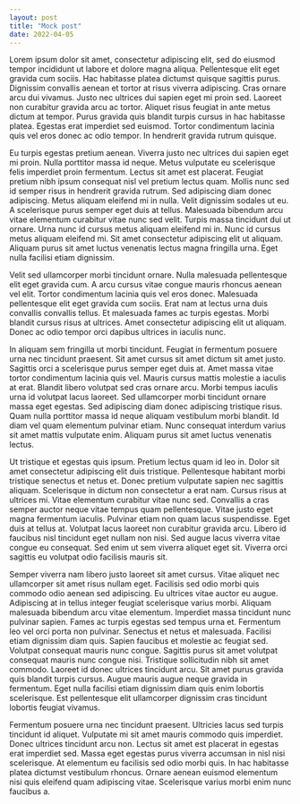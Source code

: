 ```yaml
---
layout: post
title: "Mock post"
date: 2022-04-05
---
```


Lorem ipsum dolor sit amet, consectetur adipiscing elit, sed do eiusmod tempor
incididunt ut labore et dolore magna aliqua. Pellentesque elit eget gravida cum
sociis. Hac habitasse platea dictumst quisque sagittis purus. Dignissim
convallis aenean et tortor at risus viverra adipiscing. Cras ornare arcu dui
vivamus. Justo nec ultrices dui sapien eget mi proin sed. Laoreet non curabitur
gravida arcu ac tortor. Aliquet risus feugiat in ante metus dictum at tempor.
Purus gravida quis blandit turpis cursus in hac habitasse platea. Egestas erat
imperdiet sed euismod. Tortor condimentum lacinia quis vel eros donec ac odio
tempor. In hendrerit gravida rutrum quisque.

Eu turpis egestas pretium aenean. Viverra justo nec ultrices dui sapien eget mi
proin. Nulla porttitor massa id neque. Metus vulputate eu scelerisque felis
imperdiet proin fermentum. Lectus sit amet est placerat. Feugiat pretium nibh
ipsum consequat nisl vel pretium lectus quam. Mollis nunc sed id semper risus
in hendrerit gravida rutrum. Sed adipiscing diam donec adipiscing. Metus
aliquam eleifend mi in nulla. Velit dignissim sodales ut eu. A scelerisque
purus semper eget duis at tellus. Malesuada bibendum arcu vitae elementum
curabitur vitae nunc sed velit. Turpis massa tincidunt dui ut ornare. Urna nunc
id cursus metus aliquam eleifend mi in. Nunc id cursus metus aliquam eleifend
mi. Sit amet consectetur adipiscing elit ut aliquam. Aliquam purus sit amet
luctus venenatis lectus magna fringilla urna. Eget nulla facilisi etiam
dignissim.

Velit sed ullamcorper morbi tincidunt ornare. Nulla malesuada pellentesque elit
eget gravida cum. A arcu cursus vitae congue mauris rhoncus aenean vel elit.
Tortor condimentum lacinia quis vel eros donec. Malesuada pellentesque elit
eget gravida cum sociis. Erat nam at lectus urna duis convallis convallis
tellus. Et malesuada fames ac turpis egestas. Morbi blandit cursus risus at
ultrices. Amet consectetur adipiscing elit ut aliquam. Donec ac odio tempor
orci dapibus ultrices in iaculis nunc.

In aliquam sem fringilla ut morbi tincidunt. Feugiat in fermentum posuere urna
nec tincidunt praesent. Sit amet cursus sit amet dictum sit amet justo.
Sagittis orci a scelerisque purus semper eget duis at. Amet massa vitae tortor
condimentum lacinia quis vel. Mauris cursus mattis molestie a iaculis at erat.
Blandit libero volutpat sed cras ornare arcu. Morbi tempus iaculis urna id
volutpat lacus laoreet. Sed ullamcorper morbi tincidunt ornare massa eget
egestas. Sed adipiscing diam donec adipiscing tristique risus. Quam nulla
porttitor massa id neque aliquam vestibulum morbi blandit. Id diam vel quam
elementum pulvinar etiam. Nunc consequat interdum varius sit amet mattis
vulputate enim. Aliquam purus sit amet luctus venenatis lectus.

Ut tristique et egestas quis ipsum. Pretium lectus quam id leo in. Dolor sit
amet consectetur adipiscing elit duis tristique. Pellentesque habitant morbi
tristique senectus et netus et. Donec pretium vulputate sapien nec sagittis
aliquam. Scelerisque in dictum non consectetur a erat nam. Cursus risus at
ultrices mi. Vitae elementum curabitur vitae nunc sed. Convallis a cras semper
auctor neque vitae tempus quam pellentesque. Vitae justo eget magna fermentum
iaculis. Pulvinar etiam non quam lacus suspendisse. Eget duis at tellus at.
Volutpat lacus laoreet non curabitur gravida arcu. Libero id faucibus nisl
tincidunt eget nullam non nisi. Sed augue lacus viverra vitae congue eu
consequat. Sed enim ut sem viverra aliquet eget sit. Viverra orci sagittis eu
volutpat odio facilisis mauris sit.

Semper viverra nam libero justo laoreet sit amet cursus. Vitae aliquet nec
ullamcorper sit amet risus nullam eget. Facilisis sed odio morbi quis commodo
odio aenean sed adipiscing. Eu ultrices vitae auctor eu augue. Adipiscing at in
tellus integer feugiat scelerisque varius morbi. Aliquam malesuada bibendum
arcu vitae elementum. Imperdiet massa tincidunt nunc pulvinar sapien. Fames ac
turpis egestas sed tempus urna et. Fermentum leo vel orci porta non pulvinar.
Senectus et netus et malesuada. Facilisi etiam dignissim diam quis. Sapien
faucibus et molestie ac feugiat sed. Volutpat consequat mauris nunc congue.
Sagittis purus sit amet volutpat consequat mauris nunc congue nisi. Tristique
sollicitudin nibh sit amet commodo. Laoreet id donec ultrices tincidunt arcu.
Sit amet purus gravida quis blandit turpis cursus. Augue mauris augue neque
gravida in fermentum. Eget nulla facilisi etiam dignissim diam quis enim
lobortis scelerisque. Est pellentesque elit ullamcorper dignissim cras
tincidunt lobortis feugiat vivamus.

Fermentum posuere urna nec tincidunt praesent. Ultricies lacus sed turpis
tincidunt id aliquet. Vulputate mi sit amet mauris commodo quis imperdiet.
Donec ultrices tincidunt arcu non. Lectus sit amet est placerat in egestas erat
imperdiet sed. Massa eget egestas purus viverra accumsan in nisl nisi
scelerisque. At elementum eu facilisis sed odio morbi quis. In hac habitasse
platea dictumst vestibulum rhoncus. Ornare aenean euismod elementum nisi quis
eleifend quam adipiscing vitae. Scelerisque varius morbi enim nunc faucibus a.
